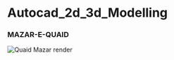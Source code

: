# Autocad_2d_3d_Modelling

### MAZAR-E-QUAID
![Quaid Mazar render](https://github.com/Adeen317/Autocad_2d_3d_Modelling/assets/112985225/5fae8d6b-f700-413c-8808-e3b0bdc1306d)

